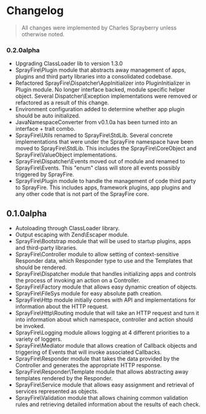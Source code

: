 # Changelog

> All changes were implemented by Charles Sprayberry unless otherwise noted.

### 0.2.0alpha

- Upgrading ClassLoader lib to version 1.3.0
- SprayFire\Plugin module that abstracts away management of apps, plugins and third party libraries into a consolidated codebase.
- Refactored SprayFire\Dispatcher\AppInitializer into PluginInitializer in Plugin module. No longer interface backed, module specific helper object. Several Dispatcher\Exception implementations were removed or refactored as a result of this change.
- Environment configuration added to determine whether app plugin should be auto initialized.
- JavaNamespaceConverter from v0.1.0a has been turned into an interface + trait combo.
- SprayFire\Utils renamed to SprayFire\StdLib. Several concrete implementations that were under the SprayFire namespace have been moved to SprayFire\StdLib. This includes the SprayFire\CoreObject and SprayFire\ValueObject implementations.
- SprayFire\Dispatcher\Events moved out of module and renamed to SprayFire\Events. This "enum" class will store all events possibly triggered by SprayFire.
- SprayFire\Plugin module to handle the management of code third party to SprayFire. This includes apps, framework plugins, app plugins and any other code that is not part of the SprayFire core.

## 0.1.0alpha

- Autoloading through ClassLoader library.
- Output escaping with Zend\Escaper module.
- SprayFire\Bootstrap module that will be used to startup plugins, apps and third-party libraries.
- SprayFire\Controller module to allow setting of context-sensitive Responder data, which Responder type to use and the Templates that should be rendered.
- SprayFire\Dispatcher module that handles initializing apps and controls the process of invoking an action on a Controller.
- SprayFire\Factory module that allows easy dynamic creation of objects.
- SprayFire\FileSys module for easy absolute path creation.
- SprayFire\Http module initially comes with API and implementations for information about the HTTP request.
- SprayFire\Http\Routing module that will take an HTTP request and turn it into information about which namespace, controller and action should be invoked.
- SprayFire\Logging module allows logging at 4 different priorities to a variety of loggers.
- SprayFire\Mediator module that allows creation of Callback objects and triggering of Events that will invoke associated Callbacks.
- SprayFire\Responder module that takes the data provided by the Controller and generates the appropriate HTTP response.
- SprayFire\Responder\Template module that allows abstracting away templates rendered by the Responder.
- SprayFire\Service module that allows easy assignment and retrieval of services represented as objects.
- SprayFire\Validation module that allows chaining common validation rules and retrieving detailed information about the results of each check.
